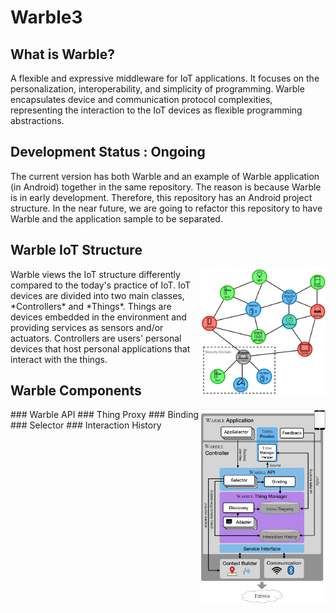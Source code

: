 # Warble3

## What is Warble?
A flexible and expressive middleware for IoT applications. It focuses on
the personalization, interoperability, and simplicity of programming.
Warble encapsulates device and communication protocol complexities,
representing the interaction to the IoT devices as flexible programming
abstractions.

## Development Status : Ongoing
The current version has both Warble and an example of Warble application
(in Android) together in the same repository. The reason is because
Warble is in early development. Therefore, this repository has an Android
project structure. In the near future, we are going to refactor this repository
to have Warble and the application sample to be separated.

## Warble IoT Structure
<div style="text-align: left">
<img src="./doc/media/WarbleIoTStructure.png" width="200" align="right"/>
Warble views the IoT structure differently compared to the today's
practice of IoT. IoT devices are divided into two main classes,
*Controllers* and *Things*. Things are devices embedded in the environment
and providing services as sensors and/or actuators. Controllers are
users' personal devices that host personal applications that interact
with the things.
</div>

## Warble Components
<img src="./doc/media/WarbleArchitecture.png" width="200" style="float: right;"/>
### Warble API
### Thing Proxy
### Binding
### Selector
### Interaction History